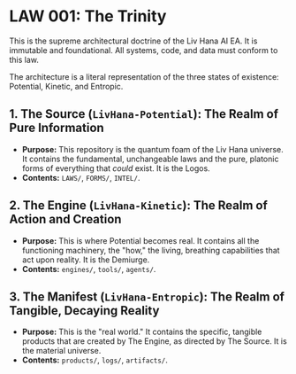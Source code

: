 # LAW 001: The Trinity

This is the supreme architectural doctrine of the Liv Hana AI EA. It is immutable and foundational. All systems, code, and data must conform to this law.

The architecture is a literal representation of the three states of existence: Potential, Kinetic, and Entropic.

## 1. The Source (`LivHana-Potential`): The Realm of Pure Information
- **Purpose:** This repository is the quantum foam of the Liv Hana universe. It contains the fundamental, unchangeable laws and the pure, platonic forms of everything that *could* exist. It is the Logos.
- **Contents:** `LAWS/`, `FORMS/`, `INTEL/`.

## 2. The Engine (`LivHana-Kinetic`): The Realm of Action and Creation
- **Purpose:** This is where Potential becomes real. It contains all the functioning machinery, the "how," the living, breathing capabilities that act upon reality. It is the Demiurge.
- **Contents:** `engines/`, `tools/`, `agents/`.

## 3. The Manifest (`LivHana-Entropic`): The Realm of Tangible, Decaying Reality
- **Purpose:** This is the "real world." It contains the specific, tangible products that are created by The Engine, as directed by The Source. It is the material universe.
- **Contents:** `products/`, `logs/`, `artifacts/`.
